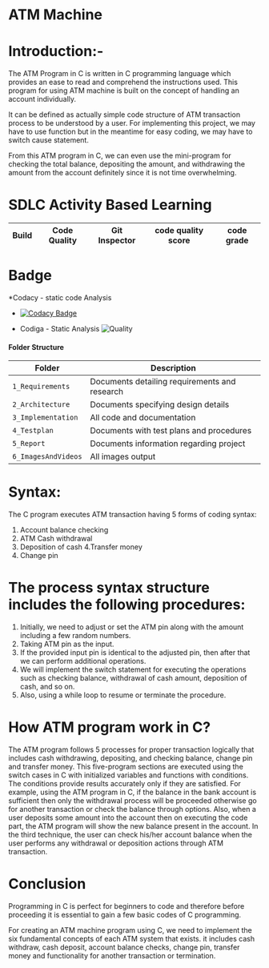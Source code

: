  # ATM Machine


# Introduction:-   
 The ATM Program in C is written in C programming language which provides an ease to read and comprehend the instructions used. 
This program for using ATM machine is built on the concept of handling an account individually.

It can be defined as actually simple code structure of ATM transaction process to be understood by a user. 
For implementing this project, we may have to use function but in the meantime for easy coding, we may have to switch cause statement.

From this ATM program in C, we can even use the mini-program for checking the total balance, depositing the amount, and withdrawing the amount from the account definitely since it is not time overwhelming. 

# SDLC Activity Based Learning
Build | Code Quality | Git Inspector | code quality score | code grade |
|---------|------------|-------------|--------------------|------------
# Badge
*Codacy - static code Analysis
* [![Codacy Badge](https://app.codacy.com/project/badge/Grade/a757103f6bb6490f87f4ae11a5fea0ef)](https://www.codacy.com/gh/NehaIngle177/M1_ATM_Machine_System/dashboard?utm_source=github.com&amp;utm_medium=referral&amp;utm_content=NehaIngle177/M1_ATM_Machine_System&amp;utm_campaign=Badge_Grade)

* Codiga - Static Analysis
![Quality](https://api.codiga.io/project/32538/score/svg) 

#### Folder Structure
Folder             | Description
-------------------| -----------------------------------------
`1_Requirements`   | Documents detailing requirements and research
`2_Architecture`         | Documents specifying design details
`3_Implementation` | All code and documentation
`4_Testplan`      | Documents with test plans and procedures
`5_Report`        | Documents information regarding project
`6_ImagesAndVideos` | All images output























































































# Syntax: 

The C program executes ATM transaction having 5 forms of coding syntax:

1. Account balance checking
2. ATM Cash withdrawal
3. Deposition of cash
4.Transfer money
5. Change pin

# The process syntax structure includes the following procedures: 

1) Initially, we need to adjust or set the ATM pin along with the amount including a few random numbers.
2) Taking ATM pin as the input.
3) If the provided input pin is identical to the adjusted pin, then after that we can perform additional operations.
4) We will implement the switch statement for executing the operations such as checking balance, withdrawal of cash amount, deposition of cash, and so on.
5) Also, using a while loop to resume or terminate the procedure.

# How ATM program work in C? 

The ATM program follows 5 processes for proper transaction logically that includes cash withdrawing, depositing, and checking balance, change pin and transfer money. 
This five-program sections are executed using the switch cases in C with initialized variables and functions with conditions. 
The conditions provide results accurately only if they are satisfied.
For example, using the ATM program in C, if the balance in the bank account is sufficient then only the withdrawal process will be proceeded otherwise go for another transaction or check the balance through options. 
Also, when a user deposits some amount into the account then on executing the code part, the ATM program will show the new balance present in the account. 
In the third technique, the user can check his/her account balance when the user performs any withdrawal or deposition actions through ATM transaction.

# Conclusion
Programming in C is perfect for beginners to code and therefore before proceeding it is essential to gain a few basic codes of C programming.

For creating an ATM machine program using C, we need to implement the six fundamental concepts of each ATM system that exists. 
it includes cash withdraw, cash deposit, account balance checks, change pin, transfer money and functionality for another transaction or termination.
